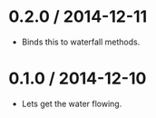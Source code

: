 
0.2.0 / 2014-12-11
==================

  * Binds this to waterfall methods.

0.1.0 / 2014-12-10
==================

  * Lets get the water flowing.
